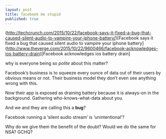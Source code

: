 ```yaml
---
layout: post
title: facebook me stupid
published: true
---
```



(http://techcrunch.com/2015/10/22/facebook-says-it-fixed-a-bug-that-caused-silent-audio-to-vampire-your-iphone-battery/)[Facebook says it fixed a bug that caused silent audio to vampire your iphone battery]  
(http://www.theverge.com/2015/10/22/9600466/facebook-acknowledges-ios-battery-drain)[Facebook acknowledges ios battery drain]  

why is everyone being so _polite_ about this matter?

Facebook’s business is to squeeze every ounce of data out of their users by obvious means or not. Their business model they don’t even see anything wrong with this.

Now their app is exposed as draining battery because it is always-on in the background. Gathering who-knows-what-data about you.

And we and they are calling this a __bug__?

Facebook running a ‘silent audio stream’ is ‘unintentional’?

Why do we give them the benefit of the doubt? Would we do the same for NSA? GCHQ? 
